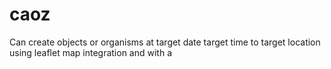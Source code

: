 # caoz
Can create objects or organisms at target date target time to target location using leaflet map integration and with a
